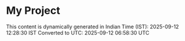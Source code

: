 # My Project

This content is dynamically generated in Indian Time (IST): 2025-09-12 12:28:30 IST
Converted to UTC: 2025-09-12 06:58:30 UTC
